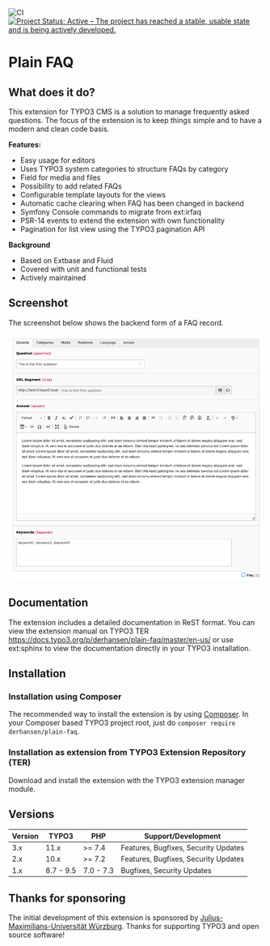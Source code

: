 ![CI](https://github.com/derhansen/plain_faq/workflows/CI/badge.svg)
[![Project Status: Active – The project has reached a stable, usable state and is being actively developed.](https://www.repostatus.org/badges/latest/active.svg)](https://www.repostatus.org/#active)

# Plain FAQ 

## What does it do?

This extension for TYPO3 CMS is a solution to manage frequently asked questions. The focus of the extension is to
keep things simple and to have a modern and clean code basis.

**Features:**

* Easy usage for editors
* Uses TYPO3 system categories to structure FAQs by category
* Field for media and files
* Possibility to add related FAQs
* Configurable template layouts for the views
* Automatic cache clearing when FAQ has been changed in backend
* Symfony Console commands to migrate from ext:irfaq
* PSR-14 events to extend the extension with own functionality
* Pagination for list view using the TYPO3 pagination API

**Background**

* Based on Extbase and Fluid
* Covered with unit and functional tests
* Actively maintained

## Screenshot

The screenshot below shows the backend form of a FAQ record.

![Screenshot of backend form](Documentation/Images/faq-screenshot.png "FAQ record")

## Documentation

The extension includes a detailed documentation in ReST format. You can view the extension manual on TYPO3 TER https://docs.typo3.org/p/derhansen/plain-faq/master/en-us/ or use
ext:sphinx to view the documentation directly in your TYPO3 installation.

## Installation

### Installation using Composer

The recommended way to install the extension is by using [Composer](https://getcomposer.org/). In your Composer based TYPO3 project root, just do `composer require derhansen/plain-faq`. 

### Installation as extension from TYPO3 Extension Repository (TER)

Download and install the extension with the TYPO3 extension manager module.

## Versions

| Version             | TYPO3      | PHP       | Support/Development                     |
| ------------------- | ---------- | ----------|---------------------------------------- |
| 3.x                 | 11.x       | >= 7.4    | Features, Bugfixes, Security Updates    |
| 2.x                 | 10.x       | >= 7.2    | Features, Bugfixes, Security Updates    |
| 1.x                 | 8.7 - 9.5  | 7.0 - 7.3 | Bugfixes, Security Updates              |

## Thanks for sponsoring

The initial development of this extension is sponsored by [Julius-Maximilians-Universität Würzburg](https://www.uni-wuerzburg.de).
Thanks for supporting TYPO3 and open source software!


